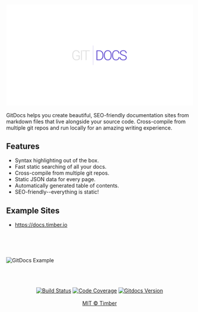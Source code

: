![GitDocs Logo](docs/.static/logo-markdown.png)

GitDocs helps you create beautiful, SEO-friendly documentation sites from markdown files that live alongside your source code. Cross-compile from multiple git repos and run locally for an amazing writing experience.

## Features

- Syntax highlighting out of the box.
- Fast static searching of all your docs.
- Cross-compile from multiple git repos.
- Static JSON data for every page.
- Automatically generated table of contents.
- SEO-friendly--everything is static!

## Example Sites

- https://docs.timber.io

<br/>
<br/>
<br/>

![GitDocs Example](https://cl.ly/010X2F1Q413e/Screen%20Recording%202018-07-09%20at%2004.59%20PM.gif)

<div align="center">
  <br /> <br /> <br />
  <a href="https://travis-ci.org/timberio/gitdocs"><img src="https://img.shields.io/travis/timberio/gitdocs/master.svg?style=flat-square" alt="Build Status" /></a>
  <a href="https://coveralls.io/github/timberio/gitdocs"><img src="https://img.shields.io/coveralls/github/timberio/gitdocs/master.svg?style=flat-square" alt="Code Coverage" /></a>
  <a href="https://github.com/timberio/gitdocs/releases"><img src="https://img.shields.io/github/release/timberio/gitdocs.svg?style=flat-square" alt="Gitdocs Version" /></a>
  <br /> <br />
  <a href="https://timber.io">MIT © Timber</a>
</div>
